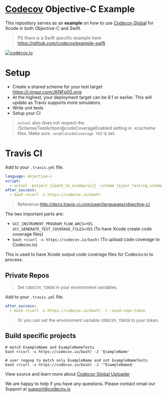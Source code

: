 [Codecov][1] Objective-C Example
================================

This repository serves as an **example** on how to use [Codecov Global][4] for Xcode in both Objective-C and Swift.

> PS there is a Swift specific example here https://github.com/codecov/example-swift

[![codecov.io](http://codecov.io/github/codecov/example-objc/branch/master/graphs/badge.svg)](http://codecov.io/github/codecov/example-objc)

# Setup

* Create a shared scheme for your test target https://i.imgur.com/JKNFq0G.png
* At the highest, your deployment target can be 8.1 or earlier. This will update as Travis supports more simulators.
* Write unit tests
* Setup your CI
 
> `xctool` also does not respect the /Scheme/TestAction/@codeCoverageEnabled setting in .xcscheme files. Make sure  `-enableCodeCoverage YES` is set.

# Travis CI

Add to your `.travis.yml` file.
```yml
language: objective-c
script: 
  - xctool -project {{path_to_xcodeproj}} -scheme {{your_testing_scheme}} build test -sdk iphonesimulator GCC_INSTRUMENT_PROGRAM_FLOW_ARCS=YES GCC_GENERATE_TEST_COVERAGE_FILES=YES
after_success:
  - bash <(curl -s https://codecov.io/bash)
```

> Reference http://docs.travis-ci.com/user/languages/objective-c/

The two important parts are: 
* `GCC_INSTRUMENT_PROGRAM_FLOW_ARCS=YES GCC_GENERATE_TEST_COVERAGE_FILES=YES` (To have Xcode create code coverage files)
* `bash <(curl -s https://codecov.io/bash)` (To upload code coverage to Codecov.io)

This is used to have Xcode output code coverage files for Codecov.io to process. 

## Private Repos
> Set `CODECOV_TOKEN` in your environment variables.

Add to your `.travis.yml` file.
```yml
after_success:
  - bash <(curl -s https://codecov.io/bash) -t :uuid-repo-token
```
> Or you can set the environment variable `CODECOV_TOKEN` to your token.

## Build specific projects

```
# match ExampleName and ExampleNameTests
bash <(curl -s https://codecov.io/bash) -J 'ExampleName'

# user regexp to match only ExampleName and not ExampleNameTests
bash <(curl -s https://codecov.io/bash) -J '^ExampleName$'
```

View source and learn more about [Codecov Global Uploader][4]

We are happy to help if you have any questions. Please contact email our Support at [support@codecov.io](mailto:support@codecov.io)

[1]: https://codecov.io/
[2]: https://twitter.com/codecov
[3]: mailto:hello@codecov.io
[4]: https://github.com/codecov/codecov-bash
